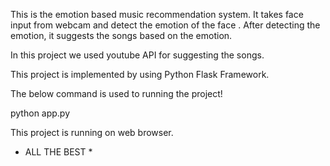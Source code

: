 

This is the emotion based music recommendation system. It takes face input from webcam and detect the emotion of the face . After detecting the emotion, it suggests the songs based on the emotion.

In this project we used youtube API for suggesting the songs.

This project is implemented by using Python Flask Framework.

The below command is used to running the project!

python app.py

This project is running on web browser.


* ALL THE BEST *

 
